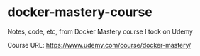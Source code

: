 # docker-mastery-course
Notes, code, etc, from Docker Mastery course I took on Udemy

Course URL: https://www.udemy.com/course/docker-mastery/
